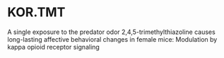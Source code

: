 # KOR.TMT
A single exposure to the predator odor 2,4,5-trimethylthiazoline causes long-lasting affective behavioral changes in female mice: Modulation by kappa opioid receptor signaling
